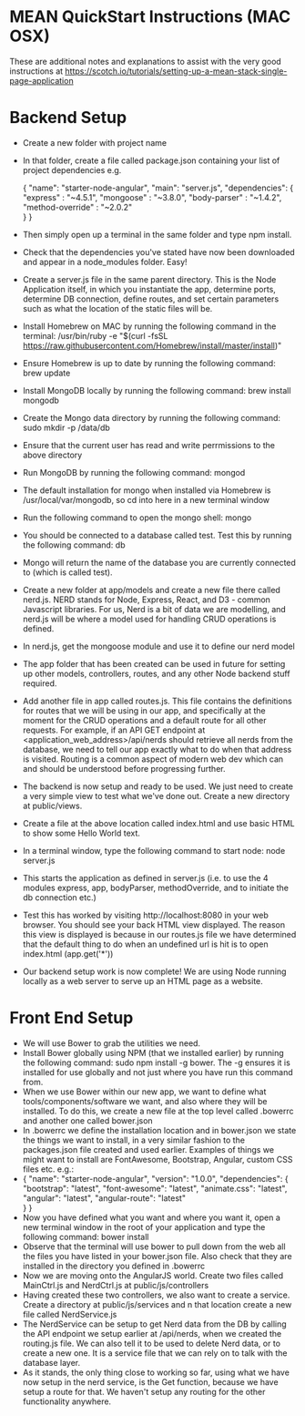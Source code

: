 # MEAN QuickStart Instructions (MAC OSX)

These are additional notes and explanations to assist with the very good instructions at https://scotch.io/tutorials/setting-up-a-mean-stack-single-page-application

# Backend Setup

- Create a new folder with project name
- In that folder, create a file called package.json containing your list of project dependencies e.g.

    {
      "name": "starter-node-angular",
      "main": "server.js",
      "dependencies": {
        "express" : "~4.5.1",
        "mongoose" : "~3.8.0",
        "body-parser" : "~1.4.2",
        "method-override" : "~2.0.2"        
      }
    }

- Then simply open up a terminal in the same folder and type npm install.
- Check that the dependencies you've stated have now been downloaded and appear in a node_modules folder. Easy!
- Create a server.js file in the same parent directory. This is the Node Application itself, in which you instantiate the app,  determine ports, determine DB connection, define routes, and set certain parameters such as what the location of the static files will be.

- Install Homebrew on MAC by running the following command in the terminal: 
	/usr/bin/ruby -e "$(curl -fsSL https://raw.githubusercontent.com/Homebrew/install/master/install)"
- Ensure Homebrew is up to date by running the following command: brew update
- Install MongoDB locally by running the following command: brew install mongodb
- Create the Mongo data directory  by running the following command: sudo mkdir -p /data/db
- Ensure that the current user has read and write perrmissions to the above directory
- Run MongoDB by running the following command: mongod
- The default installation for mongo when installed via Homebrew is /usr/local/var/mongodb, so cd into here in a new terminal window
- Run the following command to open the mongo shell: mongo
- You should be connected to a database called test. Test this by running the following command: db
- Mongo will return the name of the database you are currently connected to (which is called test).
- Create a new folder at app/models and create a new file there called nerd.js. NERD stands for Node, Express, React, and D3 - common Javascript libraries. For us, Nerd is a bit of data we are modelling, and nerd.js will be where a model used for handling CRUD operations is defined.
- In nerd.js, get the mongoose module and use it to define our nerd model
- The app folder that has been created can be used in future for setting up other models, controllers, routes, and any other Node backend stuff required.
- Add another file in app called routes.js. This file contains the definitions for routes that we will be using in our app, and specifically at the moment for the CRUD operations and a default route for all other requests. For example, if an API GET endpoint at <application_web_address>/api/nerds should retrieve all nerds from the database, we need to tell our app exactly what to do when that address is visited. Routing is a common aspect of modern web dev which can and should be understood before progressing further.
- The backend is now setup and ready to be used. We just need to create a very simple view to test what we've done out. Create a new directory at public/views.
- Create a file at the above location called index.html and use basic HTML to show some Hello World text.
- In a terminal window, type the following command to start node: node server.js
- This starts the application as defined in server.js (i.e. to use the 4 modules express, app, bodyParser, methodOverride, and to initiate the db connection etc.)
- Test this has worked by visiting http://localhost:8080 in your web browser. You should see your back HTML view displayed. The reason this view is displayed is because in our routes.js file we have determined that the default thing to do when an undefined url is hit is to open index.html (app.get('*'))
- Our backend setup work is now complete! We are using Node running locally  as a web server to serve up an HTML page as a website.

# Front End Setup

- We will use Bower to grab the utilities we need.
- Install Bower globally using NPM (that we installed earlier) by running the following command: sudo npm install -g bower. The -g ensures it is installed for use globally and not just where you have run this command from.
- When we use Bower within our new app, we want to define what tools/components/software we want, and also where they will be installed. To do this, we create a new file at the top level called .bowerrc and another one called bower.json
- In .bowerrc we define the installation location and in bower.json we state the things we want to install, in a very similar fashion to the packages.json file created and used earlier. Examples of things we might want to install are FontAwesome, Bootstrap, Angular, custom CSS files etc. e.g.:
- {
    "name": "starter-node-angular",
    "version": "1.0.0",
    "dependencies": {
        "bootstrap": "latest",
        "font-awesome": "latest",
        "animate.css": "latest",
        "angular": "latest",
        "angular-route": "latest"   
    }
}
- Now you have defined what you want and where you want it, open a new terminal window in the root of your application and type the following command: bower install
- Observe that the terminal will use bower to pull down from the web all the files you have listed in your bower.json file. Also check that they are installed in the directory you defined in .bowerrc
- Now we are moving onto the AngularJS world. Create two files called MainCtrl.js and NerdCtrl.js at public/js/controllers
- Having created these two controllers, we also want to create a service. Create a directory at public/js/services and n that location create a new file called NerdService.js
- The NerdService  can be setup to get Nerd data from the DB by calling the API endpoint we setup earlier at /api/nerds, when we created the routing.js file. We can also tell it to be used to delete Nerd data, or to create a new one. It is a service file that we can rely on to talk with the database layer.
- As it stands, the only thing close to working so far, using what we have now setup in the nerd service, is the Get function, because we have setup a route for that. We haven't setup any routing for the other functionality anywhere.